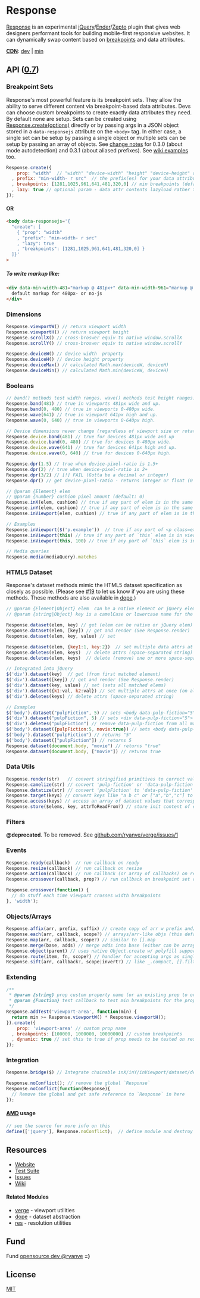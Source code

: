 # Response

[Response](http://responsejs.com) is an experimental [jQuery](http://jquery.com)/[Ender](http://ender.jit.su)/[Zepto](http://zeptojs.com) plugin that gives web designers performant tools for building mobile-first responsive websites. It can dynamically swap content based on [breakpoints](#breakpoint-sets) and data attributes.

**[CDN](http://airve.github.com)**: [dev](http://airve.github.com/js/response/response.js) | [min](http://airve.github.com/js/response/response.min.js)

## API ([0.7](../../releases))

### Breakpoint Sets

Response's most powerful feature is its breakpoint sets. They allow the ability to serve different content via breakpoint-based data attributes. Devs can choose custom breakpoints to create exactly data attributes they need. By default none are setup. Sets can be created using [Response.create(options)](http://responsejs.com/#create) directly or by passing args in a JSON object stored in a `data-responsejs` attribute on the `<body>` tag. In either case, a single set can be setup by passing a single object or multiple sets can be setup by passing an array of objects. See [change notes](CHANGELOG.md) for 0.3.0 (about mode autodetection) and 0.3.1 (about aliased prefixes). See [wiki examples](../../wiki/how-to-create-breakpoint-sets) too.

```js
Response.create({
    prop: "width"  // "width" "device-width" "height" "device-height" or "device-pixel-ratio"
  , prefix: "min-width- r src"  // the prefix(es) for your data attributes (aliases are optional)
  , breakpoints: [1281,1025,961,641,481,320,0] // min breakpoints (defaults for width/device-width)
  , lazy: true // optional param - data attr contents lazyload rather than whole page at once
});
```

#### OR

```html
<body data-responsejs='{ 
  "create": [
    { "prop": "width"
    , "prefix": "min-width- r src"
    , "lazy": true
    , "breakpoints": [1281,1025,961,641,481,320,0] }
  ]}'
>
```

##### To write markup like:

```html
<div data-min-width-481="markup @ 481px+" data-min-width-961="markup @ 961px+">
  default markup for 480px- or no-js
</div>
```

### Dimensions

```js
Response.viewportW() // return viewport width
Response.viewportH() // return viewport height
Response.scrollX() // cross-broswer equiv to native window.scrollX
Response.scrollY() // cross-broswer equiv to native window.scrollY

Response.deviceW() // device width  property
Response.deviceH() // device height property
Response.deviceMax() // calculated Math.max(deviceW, deviceH)
Response.deviceMin() // calculated Math.min(deviceW, deviceH)
```

### Booleans

```js
// band() methods test width ranges. wave() methods test height ranges:
Response.band(481) // true in viewports 481px wide and up.
Response.band(0, 480) // true in viewports 0-480px wide.
Response.wave(641) // true in viewport 641px high and up.
Response.wave(0, 640) // true in viewports 0-640px high.

// Device dimensions never change (regardless of viewport size or rotation)
Response.device.band(481) // true for devices 481px wide and up
Response.device.band(0, 480) // true for devices 0-480px wide.
Response.device.wave(641) // true for devices 641px high and up.
Response.device.wave(0, 640) // true for devices 0-640px high.

Response.dpr(1.5) // true when device-pixel-ratio is 1.5+
Response.dpr(2) // true when device-pixel-ratio is 2+
Response.dpr(3/2) // [!] FAIL (Gotta be a decimal or integer)
Response.dpr() // get device-pixel-ratio - returns integer or float (0 if undetectable)

// @param {Element} elem
// @param {number} cushion pixel amount (default: 0)
Response.inX(elem, cushion) // true if any part of elem is in the same x axis range as viewport
Response.inY(elem, cushion) // true if any part of elem is in the same y axis range as viewport
Response.inViewport(elem, cushion) // true if any part of elem is in the viewport

// Examples
Response.inViewport($('p.example'))  // true if any part of <p class=example> is in viewport (exact)
Response.inViewport(this) // true if any part of `this` elem is in viewport (exact)
Response.inViewport(this, 100) // true if any part of `this` elem is in viewport (or w/in 100px of it)

// Media queries
Response.media(mediaQuery).matches
```

### HTML5 Dataset

Response's dataset methods mimic the HTML5 dataset specification as closely as possible. (Please see [#19](../../issues/19) to let us know if you are using these methods. These methods are also available in [dope](https://github.com/ryanve/dope).)

```js
// @param {Element|Object} elem  can be a native element or jQuery element
// @param {string|Object} key is a camelCase or lowercase name for the data attribute.

Response.dataset(elem, key) // get (elem can be native or jQuery elem)
Response.dataset(elem, [key]) // get and render (See Response.render)
Response.dataset(elem, key, value) // set

Response.dataset(elem, {key1:1, key:2})  // set multiple data attrs at once
Response.deletes(elem, keys)  // delete attrs (space-separated string)
Response.deletes(elem, keys)  // delete (remove) one or more space-separated data attributes

// Integrated into jQuery
$('div').dataset(key)  // get (from first matched element)
$('div').dataset([key]) // get and render (See Response.render)
$('div').dataset(key, value) // set (sets all matched elems)
$('div').dataset({k1:val, k2:val}) // set multiple attrs at once (on all matched elems)
$('div').deletes(keys) // delete attrs (space-separated string)

// Examples
$('body').dataset("pulpFiction", 5) // sets <body data-pulp-fiction="5">
$('div').dataset("pulpFiction", 5) // sets <div data-pulp-fiction="5"> on all matched divs
$('div').deletes("pulpFiction") // remove data-pulp-fiction from all matched divs
$('body').dataset({pulpFiction:5, movie:true}) // sets <body data-pulp-fiction="5" data-movie="true">
$('body').dataset("pulpFiction") // returns "5"
$('body').dataset(["pulpFiction"]) // returns 5
Response.dataset(document.body, "movie") // returns "true"
Response.dataset(document.body, ["movie"]) // returns true
```

### Data Utils

```js
Response.render(str)   // convert stringified primitives to correct value e.g. "true" to true 
Response.camelize(str) // convert 'pulp-fiction' or 'data-pulp-fiction' to pulpFiction
Response.datatize(str) // convert 'pulpFiction' to 'data-pulp-fiction'
Response.target(keys) // convert keys like "a b c" or ["a","b","c"] to $("[data-a],[data-b],[data-c]")
Response.access(keys) // access an array of dataset values that correspond to an array of dataset keys
Response.store($elems, key, attrToReadFrom?) // store init content of each elem to data key
```

### Filters

**@deprecated**. To be removed. See [github.com/ryanve/verge/issues/1](https://github.com/ryanve/verge/issues/1)

### Events

```js
Response.ready(callback)  // run callback on ready
Response.resize(callback) // run callback on resize
Response.action(callback) // run callback (or array of callbacks) on ready *and* on resize
Response.crossover(callback, prop?) // run callback on breakpoint set crossovers points

Response.crossover(function() {
  // do stuff each time viewport crosses width breakpoints
}, 'width');
```

### Objects/Arrays

```js
Response.affix(arr, prefix, suffix) // create copy of arr w prefix and/or suffix added to each value
Response.each(arr, callback, scope?) // arrays/arr-like objs (this defaults to curr item @since 0.7.0)
Response.map(arr, callback, scope?) // similar to [].map
Response.merge(base, adds) // merge adds into base (either can be array or object)
Response.object(parent) // uses native Object.create w/ polyfill support for 1st arg
Response.route(item, fn, scope?) // handler for accepting args as singles or collections
Response.sift(arr, callback?, scope|invert?) // like _.compact, [].filter, and jQuery.grep
```

### Extending

```js
/**
 * @param {string} prop custom property name (or an existing prop to override)
 * @param {Function} test callback to test min breakpoints for the prop
 */
Response.addTest('viewport-area', function(min) {
  return min >= Response.viewportW() * Response.viewportH();
}).create({
    prop: 'viewport-area' // custom prop name
  , breakpoints: [100000, 1000000, 10000000] // custom breakpoints
  , dynamic: true // set this to true if prop needs to be tested on resize
});
```

### Integration

```js
Response.bridge($) // Integrate chainable inX/inY/inViewport/dataset/deletes methods into $.fn
```

```js
Response.noConflict(); // remove the global `Response`
Response.noConflict(function(Response){  
  // Remove the global and get safe reference to `Response` in here
});
```

#### [AMD](https://github.com/amdjs/amdjs-api/wiki/AMD) usage

```js
// see the source for more info on this
define(['jquery'], Response.noConflict);  // define module and destroy global
```

## Resources

- [Website](http://responsejs.com/)
- [Test Suite](http://responsejs.com/test/)
- [Issues](../../issues)
- [Wiki](../../wiki)

#### Related Modules

- [verge](https://github.com/ryanve/verge) - viewport utilities
- [dope](https://github.com/ryanve/dope) - dataset abstraction
- [res](https://github.com/ryanve/res) - resolution utilities

## Fund

Fund [opensource dev @ryanve](https://www.gittip.com/ryanve/) <b>=)</b>

## License

[MIT](http://opensource.org/licenses/MIT)
